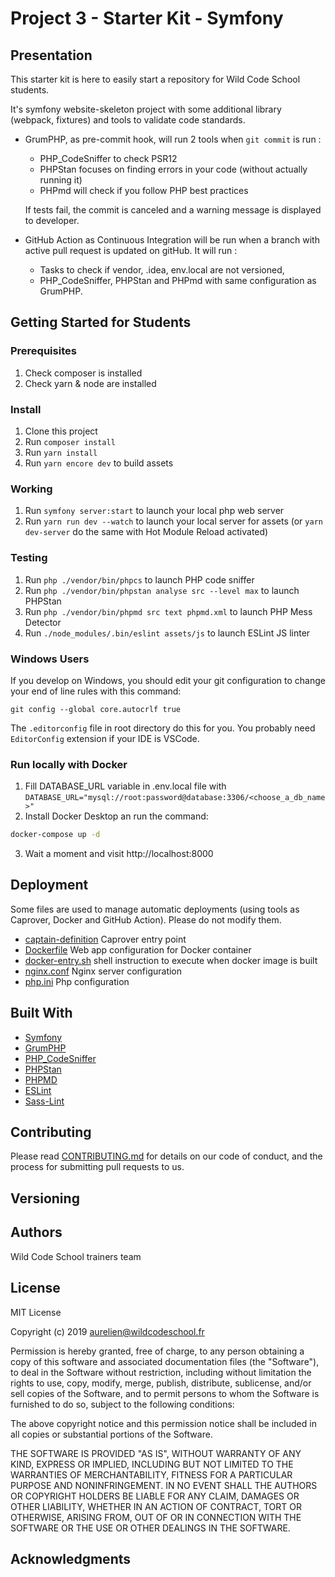# Project 3 - Starter Kit - Symfony

## Presentation

This starter kit is here to easily start a repository for Wild Code School students.

It's symfony website-skeleton project with some additional library (webpack, fixtures) and tools to validate code standards.

* GrumPHP, as pre-commit hook, will run 2 tools when `git commit` is run :

    * PHP_CodeSniffer to check PSR12
    * PHPStan focuses on finding errors in your code (without actually running it)
    * PHPmd will check if you follow PHP best practices

  If tests fail, the commit is canceled and a warning message is displayed to developer.

* GitHub Action as Continuous Integration will be run when a branch with active pull request is updated on gitHub. It will run :

    * Tasks to check if vendor, .idea, env.local are not versioned,
    * PHP_CodeSniffer, PHPStan and PHPmd with same configuration as GrumPHP.

## Getting Started for Students

### Prerequisites

1. Check composer is installed
2. Check yarn & node are installed

### Install

1. Clone this project
2. Run `composer install`
3. Run `yarn install`
4. Run `yarn encore dev` to build assets

### Working

1. Run `symfony server:start` to launch your local php web server
2. Run `yarn run dev --watch` to launch your local server for assets (or `yarn dev-server` do the same with Hot Module Reload activated)

### Testing

1. Run `php ./vendor/bin/phpcs` to launch PHP code sniffer
2. Run `php ./vendor/bin/phpstan analyse src --level max` to launch PHPStan
3. Run `php ./vendor/bin/phpmd src text phpmd.xml` to launch PHP Mess Detector
4. Run `./node_modules/.bin/eslint assets/js` to launch ESLint JS linter

### Windows Users

If you develop on Windows, you should edit your git configuration to change your end of line rules with this command:

`git config --global core.autocrlf true`

The `.editorconfig` file in root directory do this for you. You probably need `EditorConfig` extension if your IDE is VSCode.

### Run locally with Docker

1. Fill DATABASE_URL variable in .env.local file with
`DATABASE_URL="mysql://root:password@database:3306/<choose_a_db_name>"`
2. Install Docker Desktop an run the command:
```bash
docker-compose up -d
```
3. Wait a moment and visit http://localhost:8000


## Deployment

Some files are used to manage automatic deployments (using tools as Caprover, Docker and GitHub Action). Please do not modify them.

* [captain-definition](/captain-definition) Caprover entry point
* [Dockerfile](/Dockerfile) Web app configuration for Docker container
* [docker-entry.sh](/docker-entry.sh) shell instruction to execute when docker image is built
* [nginx.conf](/ginx.conf) Nginx server configuration
* [php.ini](/php.ini) Php configuration


## Built With

* [Symfony](https://github.com/symfony/symfony)
* [GrumPHP](https://github.com/phpro/grumphp)
* [PHP_CodeSniffer](https://github.com/squizlabs/PHP_CodeSniffer)
* [PHPStan](https://github.com/phpstan/phpstan)
* [PHPMD](http://phpmd.org)
* [ESLint](https://eslint.org/)
* [Sass-Lint](https://github.com/sasstools/sass-lint)



## Contributing

Please read [CONTRIBUTING.md](https://gist.github.com/PurpleBooth/b24679402957c63ec426) for details on our code of conduct, and the process for submitting pull requests to us.

## Versioning


## Authors

Wild Code School trainers team

## License

MIT License

Copyright (c) 2019 aurelien@wildcodeschool.fr

Permission is hereby granted, free of charge, to any person obtaining a copy
of this software and associated documentation files (the "Software"), to deal
in the Software without restriction, including without limitation the rights
to use, copy, modify, merge, publish, distribute, sublicense, and/or sell
copies of the Software, and to permit persons to whom the Software is
furnished to do so, subject to the following conditions:

The above copyright notice and this permission notice shall be included in all
copies or substantial portions of the Software.

THE SOFTWARE IS PROVIDED "AS IS", WITHOUT WARRANTY OF ANY KIND, EXPRESS OR
IMPLIED, INCLUDING BUT NOT LIMITED TO THE WARRANTIES OF MERCHANTABILITY,
FITNESS FOR A PARTICULAR PURPOSE AND NONINFRINGEMENT. IN NO EVENT SHALL THE
AUTHORS OR COPYRIGHT HOLDERS BE LIABLE FOR ANY CLAIM, DAMAGES OR OTHER
LIABILITY, WHETHER IN AN ACTION OF CONTRACT, TORT OR OTHERWISE, ARISING FROM,
OUT OF OR IN CONNECTION WITH THE SOFTWARE OR THE USE OR OTHER DEALINGS IN THE
SOFTWARE.

## Acknowledgments

